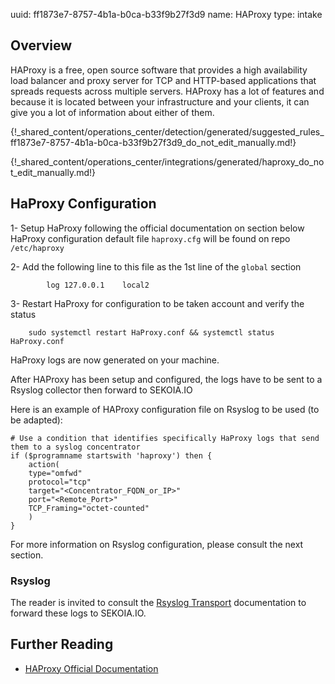 uuid: ff1873e7-8757-4b1a-b0ca-b33f9b27f3d9
name: HAProxy
type: intake

## Overview
HAProxy is a free, open source software that provides a high availability load balancer and proxy server for TCP and HTTP-based applications that spreads requests across multiple servers. HAProxy has a lot of features and because it is located between your infrastructure and your clients, it can give you a lot of information about either of them.

{!_shared_content/operations_center/detection/generated/suggested_rules_ff1873e7-8757-4b1a-b0ca-b33f9b27f3d9_do_not_edit_manually.md!}

{!_shared_content/operations_center/integrations/generated/haproxy_do_not_edit_manually.md!}

## HaProxy Configuration

1- Setup HaProxy following the official documentation on section below
HaProxy configuration default file `haproxy.cfg` will be found on repo `/etc/haproxy`

2- Add the following line to this file as the 1st line of the `global` section 
````
        log 127.0.0.1    local2
````

3- Restart HaProxy for configuration to be taken account and verify the status
````
	sudo systemctl restart HaProxy.conf && systemctl status HaProxy.conf
````

HaProxy logs are now generated on your machine.

After HAProxy has been setup and configured, the logs have to be sent to a Rsyslog collector then forward to SEKOIA.IO

Here is an example of HAProxy configuration file on Rsyslog to be used (to be adapted):
````
# Use a condition that identifies specifically HaProxy logs that send them to a syslog concentrator
if ($programname startswith 'haproxy') then {
    action(
    type="omfwd"
    protocol="tcp"
    target="<Concentrator_FQDN_or_IP>"
    port="<Remote_Port>"
    TCP_Framing="octet-counted"
    )
}
````

For more information on Rsyslog configuration, please consult the next section.

### Rsyslog

The reader is invited to consult the [Rsyslog Transport](../../../ingestion_methods/rsyslog/) documentation to forward these logs to SEKOIA.IO.

## Further Reading
- [HAProxy Official Documentation](http://www.haproxy.org/#docs)
